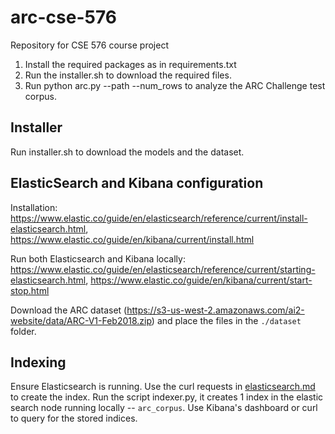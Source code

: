 # arc-cse-576
Repository for CSE 576 course project

1. Install the required packages as in requirements.txt
2. Run the installer.sh to download the required files.
3. Run python arc.py --path --num_rows to analyze the ARC Challenge test corpus.

## Installer

Run installer.sh to download the models and the dataset.

## ElasticSearch and Kibana configuration

Installation: https://www.elastic.co/guide/en/elasticsearch/reference/current/install-elasticsearch.html, https://www.elastic.co/guide/en/kibana/current/install.html

Run both Elasticsearch and Kibana locally: https://www.elastic.co/guide/en/elasticsearch/reference/current/starting-elasticsearch.html, https://www.elastic.co/guide/en/kibana/current/start-stop.html

Download the ARC dataset (https://s3-us-west-2.amazonaws.com/ai2-website/data/ARC-V1-Feb2018.zip) and place the files in the `./dataset` folder. 

## Indexing

Ensure Elasticsearch is running. Use the curl requests in [elasticsearch.md](./elasticsearch_utils/elasticsearch.md) to create the index. Run the script indexer.py, it creates 1 index in the elastic search node running locally -- `arc_corpus`. Use Kibana's dashboard or curl to query for the stored indices.
